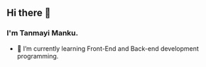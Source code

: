 ## Hi there 👋

### I'm Tanmayi Manku.

- 🌱 I’m currently learning Front-End and Back-end development programming.

  

